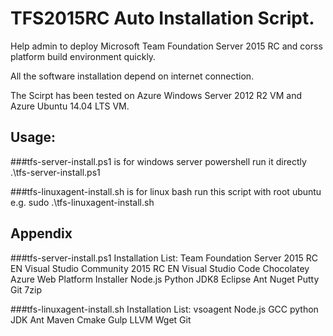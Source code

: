 TFS2015RC Auto Installation Script.
===================================

Help admin to deploy Microsoft Team Foundation Server 2015 RC and corss platform build environment quickly.

All the software installation depend on internet connection.

The Scirpt has been tested on Azure Windows Server 2012 R2 VM and Azure Ubuntu 14.04 LTS VM.

Usage:
-------------------------------------------------------------------
###tfs-server-install.ps1 is for windows server powershell
	run it directly
	.\tfs-server-install.ps1

###tfs-linuxagent-install.sh is for linux bash
	run this script with root
	ubuntu e.g.
	sudo .\tfs-linuxagent-install.sh



Appendix
-------------------------------------------------------------------
###tfs-server-install.ps1 Installation List:
	Team Foundation Server 2015 RC EN
	Visual Studio Community 2015 RC EN
	Visual Studio Code
	Chocolatey
	Azure Web Platform Installer
	Node.js
	Python
	JDK8
	Eclipse
	Ant
	Nuget
	Putty
	Git
	7zip

###tfs-linuxagent-install.sh Installation List:
	vsoagent
	Node.js
	GCC
	python
	JDK
	Ant
	Maven
	Cmake
	Gulp
	LLVM
	Wget
	Git